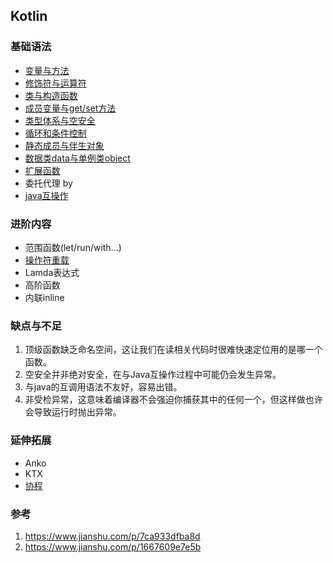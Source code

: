 ## Kotlin 

### 基础语法

- [变量与方法](https://www.jianshu.com/p/53cf919126dd)
- [修饰符与运算符](https://www.jianshu.com/p/b77736aa0d18)
- [类与构造函数](https://www.jianshu.com/p/bdec4828d7ca)
- [成员变量与get/set方法](https://www.jianshu.com/p/ba3869f16389)
- [类型体系与空安全](https://www.jianshu.com/p/d55881a9380e)
- [循环和条件控制](https://www.jianshu.com/p/1667609e7e5b)
- [静态成员与伴生对象](https://www.jianshu.com/p/ac0c25091491)
- [数据类data与单例类object](https://www.jianshu.com/p/26cf0631b5bd)
- [扩展函数](https://www.jianshu.com/p/84f7877d3079)
- 委托代理 by
- [java互操作](https://www.jianshu.com/writer#/notebooks/14628887/notes/47865071)

### 进阶内容

- 范围函数(let/run/with...)
- [操作符重载](https://www.jianshu.com/p/05bdbdc7e8e2)
- Lamda表达式
- 高阶函数
- 内联inline

### 缺点与不足

1. 顶级函数缺乏命名空间，这让我们在读相关代码时很难快速定位用的是哪一个函数。
2. 空安全并非绝对安全，在与Java互操作过程中可能仍会发生异常。
3. 与java的互调用语法不友好，容易出错。
4. 非受检异常，这意味着编译器不会强迫你捕获其中的任何一个，但这样做也许会导致运行时抛出异常。

### 延伸拓展

- Anko
- KTX
- [协程](https://www.jianshu.com/p/84cc26da7c6d)

### 参考 

1. https://www.jianshu.com/p/7ca933dfba8d
2. https://www.jianshu.com/p/1667609e7e5b